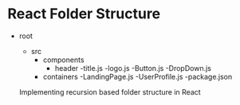 # React Folder Structure

- root
  - src
    - components
      - header
        -title.js
        -logo.js
      -Button.js
      -DropDown.js
    - containers
      -LandingPage.js
      -UserProfile.js
  -package.json


  Implementing recursion based folder structure in React
